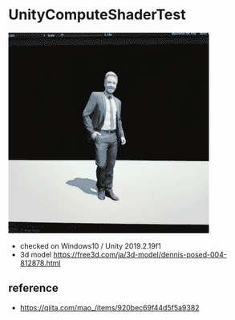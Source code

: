 # UnityComputeShaderTest

![img](./img/compute.gif)

* checked on Windows10 / Unity 2019.2.19f1
* 3d model https://free3d.com/ja/3d-model/dennis-posed-004-812878.html

## reference

* https://qiita.com/mao_/items/920bec69f44d5f5a9382
